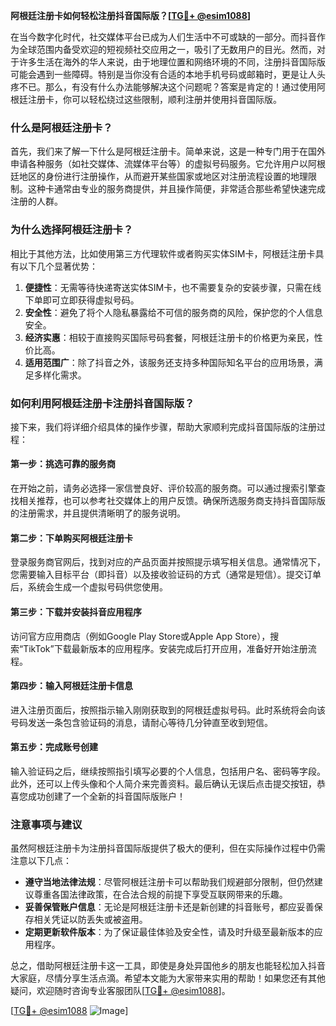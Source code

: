 **阿根廷注册卡如何轻松注册抖音国际版？[[TG💪+ @esim1088](https://t.me/s/esim1088)]**

在当今数字化时代，社交媒体平台已成为人们生活中不可或缺的一部分。而抖音作为全球范围内备受欢迎的短视频社交应用之一，吸引了无数用户的目光。然而，对于许多生活在海外的华人来说，由于地理位置和网络环境的不同，注册抖音国际版可能会遇到一些障碍。特别是当你没有合适的本地手机号码或邮箱时，更是让人头疼不已。那么，有没有什么办法能够解决这个问题呢？答案是肯定的！通过使用阿根廷注册卡，你可以轻松绕过这些限制，顺利注册并使用抖音国际版。

### 什么是阿根廷注册卡？

首先，我们来了解一下什么是阿根廷注册卡。简单来说，这是一种专门用于在国外申请各种服务（如社交媒体、流媒体平台等）的虚拟号码服务。它允许用户以阿根廷地区的身份进行注册操作，从而避开某些国家或地区对注册流程设置的地理限制。这种卡通常由专业的服务商提供，并且操作简便，非常适合那些希望快速完成注册的人群。

### 为什么选择阿根廷注册卡？

相比于其他方法，比如使用第三方代理软件或者购买实体SIM卡，阿根廷注册卡具有以下几个显著优势：

1. **便捷性**：无需等待快递寄送实体SIM卡，也不需要复杂的安装步骤，只需在线下单即可立即获得虚拟号码。
2. **安全性**：避免了将个人隐私暴露给不可信的服务商的风险，保护您的个人信息安全。
3. **经济实惠**：相较于直接购买国际号码套餐，阿根廷注册卡的价格更为亲民，性价比高。
4. **适用范围广**：除了抖音之外，该服务还支持多种国际知名平台的应用场景，满足多样化需求。

### 如何利用阿根廷注册卡注册抖音国际版？

接下来，我们将详细介绍具体的操作步骤，帮助大家顺利完成抖音国际版的注册过程：

#### 第一步：挑选可靠的服务商

在开始之前，请务必选择一家信誉良好、评价较高的服务商。可以通过搜索引擎查找相关推荐，也可以参考社交媒体上的用户反馈。确保所选服务商支持抖音国际版的注册需求，并且提供清晰明了的服务说明。

#### 第二步：下单购买阿根廷注册卡

登录服务商官网后，找到对应的产品页面并按照提示填写相关信息。通常情况下，您需要输入目标平台（即抖音）以及接收验证码的方式（通常是短信）。提交订单后，系统会生成一个虚拟号码供您使用。

#### 第三步：下载并安装抖音应用程序

访问官方应用商店（例如Google Play Store或Apple App Store），搜索“TikTok”下载最新版本的应用程序。安装完成后打开应用，准备好开始注册流程。

#### 第四步：输入阿根廷注册卡信息

进入注册页面后，按照指示输入刚刚获取到的阿根廷虚拟号码。此时系统将会向该号码发送一条包含验证码的消息，请耐心等待几分钟直至收到短信。

#### 第五步：完成账号创建

输入验证码之后，继续按照指引填写必要的个人信息，包括用户名、密码等字段。此外，还可以上传头像和个人简介来完善资料。最后确认无误后点击提交按钮，恭喜您成功创建了一个全新的抖音国际版账户！

### 注意事项与建议

虽然阿根廷注册卡为注册抖音国际版提供了极大的便利，但在实际操作过程中仍需注意以下几点：

- **遵守当地法律法规**：尽管阿根廷注册卡可以帮助我们规避部分限制，但仍然建议尊重各国法律政策，在合法合规的前提下享受互联网带来的乐趣。
- **妥善保管账户信息**：无论是阿根廷注册卡还是新创建的抖音账号，都应妥善保存相关凭证以防丢失或被盗用。
- **定期更新软件版本**：为了保证最佳体验及安全性，请及时升级至最新版本的应用程序。

总之，借助阿根廷注册卡这一工具，即使是身处异国他乡的朋友也能轻松加入抖音大家庭，尽情分享生活点滴。希望本文能为大家带来实用的帮助！如果您还有其他疑问，欢迎随时咨询专业客服团队[[TG💪+ @esim1088](https://t.me/s/esim1088)]。

[[TG💪+ @esim1088](https://t.me/s/esim1088) ![Image](https://i.postimg.cc/4NQfJmqS/Snipaste-2025-05-13-00-14-12.png)]